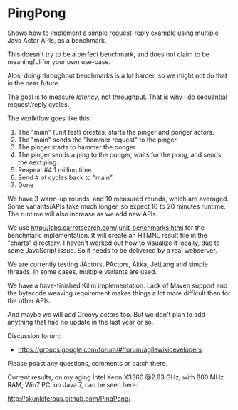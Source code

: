 PingPong
========

Shows how to implement a simple request-reply example using multiple Java Actor APIs, as a benchmark.

This doesn't try to be a perfect benchmark, and does not claim to be meaningful for your own use-case.

Alos, doing throughput benchmarks is a lot harder, so we might not do that in the near future.

The goal is to measure *latency*, not throughput. That is why I do sequential request/reply cycles.

The worlkflow goes like this:

1) The "main" (unit test) creates, starts the pinger and ponger actors.
2) The "main" sends the "hammer request" to the pinger.
3) The pinger starts to hammer the ponger.
4) The pinger sends a ping to the ponger, waits for the pong, and sends the next ping.
5) Reapeat #4 1 million time.
6) Send # of cycles back to "main".
7) Done

We have 3 warm-up rounds, and 10 measured rounds, which are averaged. Some variants/APIs take much longer, so expect 10 to 20 minutes runtime. The runtime will also increase as we add new APIs.

We use http://labs.carrotsearch.com/junit-benchmarks.html for the benchmark implementation. It will create an HTMNL result file in the "charts" directory. I haven't worked out how to visualize it locally, due to some JavaScript issue. So it needs to be delivered by a real webserver.

We are currently testing JActors, PActors, Akka, JetLang and simple threads. In some cases, multiple variants are used.

We have a have-finished Kilim implementation. Lack of Maven support and the bytecode weaving requirement makes things a lot more difficult then for the other APIs.

And maybe we will add Groovy actors too. But we don't plan to add anything that had no update in the last year or so.

Discussion forum:

* https://groups.google.com/forum/#!forum/agilewikidevelopers

Please poast any questions, comments or patch there.

Current results, on my aging Intel Xeon X3360 @2.83 GHz, with 800 MHz RAM, Win7 PC, on Java 7, can be seen here:

http://skunkiferous.github.com/PingPong/
